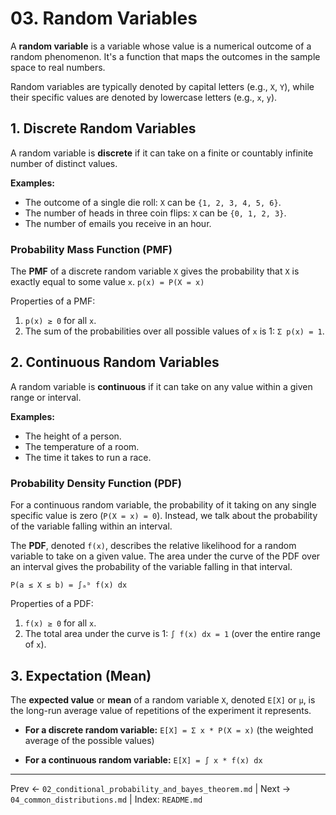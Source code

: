 # 03. Random Variables

A **random variable** is a variable whose value is a numerical outcome of a random phenomenon. It's a function that maps the outcomes in the sample space to real numbers.

Random variables are typically denoted by capital letters (e.g., `X`, `Y`), while their specific values are denoted by lowercase letters (e.g., `x`, `y`).

## 1. Discrete Random Variables
A random variable is **discrete** if it can take on a finite or countably infinite number of distinct values.

**Examples:**
- The outcome of a single die roll: `X` can be `{1, 2, 3, 4, 5, 6}`.
- The number of heads in three coin flips: `X` can be `{0, 1, 2, 3}`.
- The number of emails you receive in an hour.

### Probability Mass Function (PMF)
The **PMF** of a discrete random variable `X` gives the probability that `X` is exactly equal to some value `x`.
`p(x) = P(X = x)`

Properties of a PMF:
1.  `p(x) ≥ 0` for all `x`.
2.  The sum of the probabilities over all possible values of `x` is 1: `Σ p(x) = 1`.

## 2. Continuous Random Variables
A random variable is **continuous** if it can take on any value within a given range or interval.

**Examples:**
- The height of a person.
- The temperature of a room.
- The time it takes to run a race.

### Probability Density Function (PDF)
For a continuous random variable, the probability of it taking on any single specific value is zero (`P(X = x) = 0`). Instead, we talk about the probability of the variable falling within an interval.

The **PDF**, denoted `f(x)`, describes the relative likelihood for a random variable to take on a given value. The area under the curve of the PDF over an interval gives the probability of the variable falling in that interval.

`P(a ≤ X ≤ b) = ∫ₐᵇ f(x) dx`

Properties of a PDF:
1.  `f(x) ≥ 0` for all `x`.
2.  The total area under the curve is 1: `∫ f(x) dx = 1` (over the entire range of `x`).

## 3. Expectation (Mean)
The **expected value** or **mean** of a random variable `X`, denoted `E[X]` or `μ`, is the long-run average value of repetitions of the experiment it represents.

- **For a discrete random variable:**
  `E[X] = Σ x * P(X = x)` (the weighted average of the possible values)

- **For a continuous random variable:**
  `E[X] = ∫ x * f(x) dx`

---
Prev ← `02_conditional_probability_and_bayes_theorem.md` | Next → `04_common_distributions.md` | Index: `README.md`
